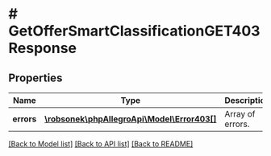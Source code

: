 # # GetOfferSmartClassificationGET403Response

## Properties

Name | Type | Description | Notes
------------ | ------------- | ------------- | -------------
**errors** | [**\robsonek\phpAllegroApi\Model\Error403[]**](Error403.md) | Array of errors. | [optional]

[[Back to Model list]](../../README.md#models) [[Back to API list]](../../README.md#endpoints) [[Back to README]](../../README.md)
